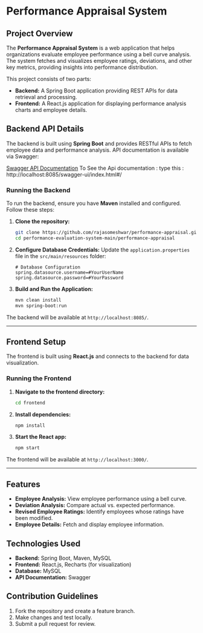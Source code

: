 # Performance Appraisal System

## Project Overview
The **Performance Appraisal System** is a web application that helps organizations evaluate employee performance using a bell curve analysis. The system fetches and visualizes employee ratings, deviations, and other key metrics, providing insights into performance distribution.

This project consists of two parts:
- **Backend:** A Spring Boot application providing REST APIs for data retrieval and processing.
- **Frontend:** A React.js application for displaying performance analysis charts and employee details.

## Backend API Details
The backend is built using **Spring Boot** and provides RESTful APIs to fetch employee data and performance analysis. API documentation is available via Swagger:

[Swagger API Documentation](http://localhost:8085/swagger-ui/index.html#/)
To See the Api documentation :
  type this :  http://localhost:8085/swagger-ui/index.html#/

### Running the Backend
To run the backend, ensure you have **Maven** installed and configured. Follow these steps:

1. **Clone the repository:**
   ```sh
   git clone https://github.com/rajasomeshwar/performance-appraisal.git
   cd performance-evaluation-system-main/performance-appraisal
   ```

2. **Configure Database Credentials:**
   Update the `application.properties` file in the `src/main/resources` folder:

   ```properties
   # Database Configuration
   spring.datasource.username=#YourUserName
   spring.datasource.password=#YourPassword
   ```

3. **Build and Run the Application:**
   ```sh
   mvn clean install
   mvn spring-boot:run
   ```

The backend will be available at `http://localhost:8085/`.

---

## Frontend Setup
The frontend is built using **React.js** and connects to the backend for data visualization.

### Running the Frontend

1. **Navigate to the frontend directory:**
   ```sh
   cd frontend
   ```

2. **Install dependencies:**
   ```sh
   npm install
   ```

3. **Start the React app:**
   ```sh
   npm start
   ```

The frontend will be available at `http://localhost:3000/`.

---

## Features
- **Employee Analysis:** View employee performance using a bell curve.
- **Deviation Analysis:** Compare actual vs. expected performance.
- **Revised Employee Ratings:** Identify employees whose ratings have been modified.
- **Employee Details:** Fetch and display employee information.

## Technologies Used
- **Backend:** Spring Boot, Maven, MySQL
- **Frontend:** React.js, Recharts (for visualization)
- **Database:** MySQL
- **API Documentation:** Swagger

## Contribution Guidelines
1. Fork the repository and create a feature branch.
2. Make changes and test locally.
3. Submit a pull request for review.


